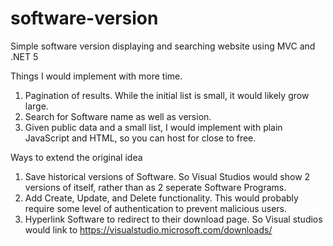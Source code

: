 # software-version
Simple software version displaying and searching website using MVC and .NET 5 

Things I would implement with more time. 

1. Pagination of results. While the initial list is small, it would likely grow large. 
2. Search for Software name as well as version. 
3. Given public data and a small list, I would implement with plain JavaScript and HTML, so you can host for close to free. 

Ways to extend the original idea 

1. Save historical versions of Software.  So Visual Studios would show 2 versions of itself, rather than as 2 seperate Software Programs. 
2. Add Create, Update, and Delete functionality.  This would probably require some level of authentication to prevent malicious users. 
3. Hyperlink Software to redirect to their download page.  So Visual studios would link to https://visualstudio.microsoft.com/downloads/ 
